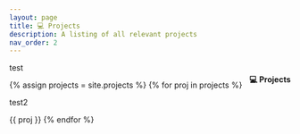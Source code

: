 ```yaml
---
layout: page
title: 💻 Projects
description: A listing of all relevant projects
nav_order: 2
---
```


<p style = "float: right"> 
    <h4 style = "float: right">💻 Projects</h4>    
</p>

<p> test </p>

{% assign projects = site.projects %}
{% for proj in projects %}
    <p> test2 </p>
    {{ proj }}
{% endfor %}
